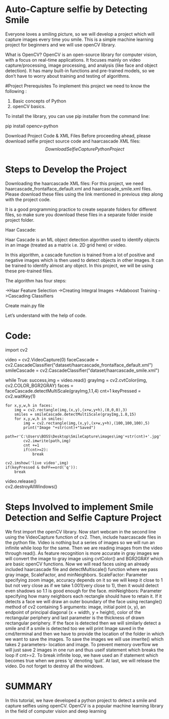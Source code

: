 # Auto-Capture selfie by Detecting Smile
Everyone loves a smiling picture, so we will develop a project which will capture images every time you smile. This is a simple machine learning project for beginners and we will use openCV library.

What is OpenCV?
OpenCV is an open-source library for computer vision, with a focus on real-time applications. It focuses mainly on video capture/processing, image processing, and analysis (like face and object detection). It has many built-in functions and pre-trained models, so we don’t have to worry about training and testing of algorithms.

#Project Prerequisites
To implement this project we need to know the following :

1. Basic concepts of Python
2. openCV basics.

To install the library, you can use pip installer from the command line:

pip install opencv-python

Download Project Code & XML Files
Before proceeding ahead, please download selfie project source code and haarcascade XML files: 
$$Download Selfie Capture Python Project$$

# Steps to Develop the Project
Downloading the haarcascade XML files:
For this project, we need haarcascade_frontalface_default.xml and haarcascade_smile.xml files. Please download these files using the link mentioned in previous step along with the project code.

It is a good programming practice to create separate folders for different files, so make sure you download these files in a separate folder inside project folder.

Haar Cascade:

Haar Cascade is an ML object detection algorithm used to identify objects in an image (treated as a matrix i.e. 2D grid here) or video.

In this algorithm, a cascade function is trained from a lot of positive and negative images which is then used to detect objects in other images. It can be trained to identify almost any object. In this project, we will be using these pre-trained files.

The algorithm has four steps:

->Haar Feature Selection
->Creating  Integral Images
->Adaboost Training
->Cascading Classifiers

Create main.py file

Let’s understand with the help of code.

# Code:

import cv2

video = cv2.VideoCapture(0)
faceCascade = cv2.CascadeClassifier("dataset/haarcascade_frontalface_default.xml")
smileCascade = cv2.CascadeClassifier("dataset/haarcascade_smile.xml")

while True:
    success,img = video.read()
    grayImg = cv2.cvtColor(img, cv2.COLOR_BGR2GRAY)
    faces = faceCascade.detectMultiScale(grayImg,1.1,4)
    cnt=1
    keyPressed = cv2.waitKey(1)

    for x,y,w,h in faces:
        img = cv2.rectangle(img,(x,y),(x+w,y+h),(0,0,0),3)
        smiles = smileCascade.detectMultiScale(grayImg,1.8,15)
        for x,y,w,h in smiles:
            img = cv2.rectangle(img,(x,y),(x+w,y+h),(100,100,100),5)
            print("Image "+str(cnt)+"Saved")
            path=r'C:\Users\BOSS\Desktop\SmileCapture\images\img'+str(cnt)+'.jpg'
            cv2.imwrite(path,img)
            cnt +=1
            if(cnt>=2):    
                break
                
    cv2.imshow('live video',img)
    if(keyPressed & 0xFF==ord('q')):
        break

video.release()                                  
cv2.destroyAllWindows()

# Steps Involved to implement Smile Detection and Selfie Capture Project

We first import the openCV library.
Now start webcam in the second line using the VideoCapture function of cv2.
Then, include haarcascade files in the python file.
Video is nothing but a series of images so we will run an infinite while loop for the same.
Then we are reading images from the video through read().
As feature recognition is more accurate in gray images we will convert the image to gray image using cvtColor() and BGR2GRAY which are basic openCV functions.
Now we will read faces using an already included haarcascade file and detectMultiscale() function where we pass gray image, ScaleFactor, and minNeighbors.
ScaleFactor: Parameter specifying zoom image, accuracy depends on it so we will keep it close to 1 but not very close as if we take 1.001(very close to 1), then it would detect even shadows so 1.1 is good enough for the face.
minNeighbors: Parameter specifying how many neighbors each rectangle should have to retain it.
If it detects a face we will draw an outer boundary of the face using rectangle() method of cv2 containing 5 arguments: image, initial point (x, y), an endpoint of principal diagonal (x + width, y + height), color of the rectangular periphery and last parameter is the thickness of drawn rectangular periphery.
If the face is detected then we will similarly detect a smile and if a smile is detected too we will print Image<cnt> saved in the cmd/terminal and then we have to provide the location of the folder in which we want to save the images.
To save the images we will use imwrite() which takes 2 parameters- location and image.
To prevent memory overflow we will just save 2 images in one run and thus useif statement which breaks the loop if cnt>=2.
To break infinite loop, we have used an if statement which becomes true when we press ‘q’ denoting ‘quit’.
At last, we will release the video.
Do not forget to destroy all the windows.

# SUMMARY

In this tutorial, we have developed a python project to detect a smile and capture selfies using openCV. OpenCV is a popular machine learning library in the field of computer vision and deep learning

